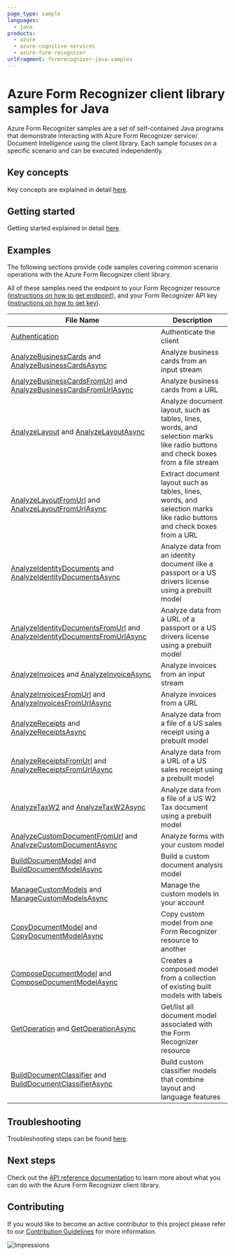```yaml
---
page_type: sample
languages:
  - java
products:
  - azure
  - azure-cognitive-services
  - azure-form-recognizer
urlFragment: formrecognizer-java-samples
---
```


# Azure Form Recognizer client library samples for Java

Azure Form Recognizer samples are a set of self-contained Java programs that demonstrate interacting with Azure Form Recognizer service/ Document Intelligence
using the client library. Each sample focuses on a specific scenario and can be executed independently.

## Key concepts
Key concepts are explained in detail [here][SDK_README_KEY_CONCEPTS].

## Getting started
Getting started explained in detail [here][SDK_README_GETTING_STARTED].

## Examples
The following sections provide code samples covering common scenario operations with the Azure Form Recognizer client library.

All of these samples need the endpoint to your Form Recognizer resource ([instructions on how to get endpoint][get-endpoint-instructions]), and your Form Recognizer API key ([instructions on how to get key][get-key-instructions]).

| **File Name**                                                                                                                                    | **Description**                                                                                                                  |
|--------------------------------------------------------------------------------------------------------------------------------------------------|----------------------------------------------------------------------------------------------------------------------------------|
| [Authentication][authentication_sample]                                                                                                          | Authenticate the client                                                                                                          |
| [AnalyzeBusinessCards][analyze_business_cards] and [AnalyzeBusinessCardsAsync][analyze_business_cards_async]                                     | Analyze business cards from an input stream                                                                                      |
| [AnalyzeBusinessCardsFromUrl][analyze_business_cards_from_url] and [AnalyzeBusinessCardsFromUrlAsync][analyze_business_cards_from_url_async]     | Analyze business cards from a URL                                                                                                |
| [AnalyzeLayout][analyze_layout] and [AnalyzeLayoutAsync][analyze_layout_async]                                                                   | Analyze document layout, such as tables, lines, words, and selection marks like radio buttons and check boxes from a file stream |
| [AnalyzeLayoutFromUrl][analyze_layout_from_url] and [AnalyzeLayoutFromUrlAsync][analyze_layout_from_url_async]                                   | Extract document layout such as tables, lines, words, and selection marks like radio buttons and check boxes from a URL          |
| [AnalyzeIdentityDocuments][analyze_id_documents] and [AnalyzeIdentityDocumentsAsync][analyze_id_documents_async]                                 | Analyze data from an identity document like a passport or a US drivers license using a prebuilt model                            |
| [AnalyzeIdentityDocumentsFromUrl][analyze_id_documents_from_url] and [AnalyzeIdentityDocumentsFromUrlAsync][analyze_id_documents_from_url_async] | Analyze data from a URL of a passport or a US drivers license using a prebuilt model                                             |
| [AnalyzeInvoices][analyze_invoices] and [AnalyzeInvoiceAsync][analyze_invoices_async]                                                            | Analyze invoices from an input stream                                                                                            |
| [AnalyzeInvoicesFromUrl][analyze_invoices_from_url] and [AnalyzeInvoicesFromUrlAsync][analyze_invoices_from_url_async]                           | Analyze invoices from a URL                                                                                                      |
| [AnalyzeReceipts][analyze_receipts] and [AnalyzeReceiptsAsync][analyze_receipts_async]                                                           | Analyze data from a file of a US sales receipt using a prebuilt model                                                            |
| [AnalyzeReceiptsFromUrl][analyze_receipts_from_url] and [AnalyzeReceiptsFromUrlAsync][analyze_receipts_from_url_async]                           | Analyze data from a URL of a US sales receipt using a prebuilt model                                                             |
| [AnalyzeTaxW2][analyze_w2] and [AnalyzeTaxW2Async][analyze_w2_async]                                                                             | Analyze data from a file of a US W2 Tax document using a prebuilt model                                                          |
| [AnalyzeCustomDocumentFromUrl][analyze_custom_documents] and [AnalyzeCustomDocumentAsync][analyze_custom_documents_async]                        | Analyze forms with your custom model                                                                                             |
| [BuildDocumentModel][build_model] and [BuildDocumentModelAsync][build_model_async]                                                               | Build a custom document analysis model                                                                                           |
| [ManageCustomModels][manage_custom_models] and [ManageCustomModelsAsync][manage_custom_models_async]                                             | Manage the custom models in your account                                                                                         |
| [CopyDocumentModel][copy_model] and [CopyDocumentModelAsync][copy_model_async]                                                                   | Copy custom model from one Form Recognizer resource to another                                                                   |
| [ComposeDocumentModel][compose_model] and [ComposeDocumentModelAsync][compose_model_async]                                                       | Creates a composed model from a collection of existing built models with labels                                                  |
| [GetOperation][get_operation] and [GetOperationAsync][get_operation_async]                                                                       | Get/list all document model associated with the Form Recognizer resource                                                         |
| [BuildDocumentClassifier][build_classifier] and [BuildDocumentClassifierAsync][build_classifier_async]                                           | Build custom classifier models that combine layout and language features                                                         |

## Troubleshooting
Troubleshooting steps can be found [here][SDK_README_TROUBLESHOOTING].

## Next steps
Check out the [API reference documentation][java_fr_ref_docs] to learn more about
what you can do with the Azure Form Recognizer client library.

## Contributing
If you would like to become an active contributor to this project please refer to our [Contribution
Guidelines][SDK_README_CONTRIBUTING] for more information.

<!-- LINKS -->
[SDK_README_CONTRIBUTING]: README.md#contributing
[SDK_README_GETTING_STARTED]: README.md#getting-started
[SDK_README_TROUBLESHOOTING]: README.md#troubleshooting
[SDK_README_KEY_CONCEPTS]: README.md#key-concepts
[java_fr_ref_docs]: https://aka.ms/azsdk-java-formrecognizer-ref-doc
[get-endpoint-instructions]: https://github.com/Azure/azure-sdk-for-java/tree/main/sdk/formrecognizer/azure-ai-formrecognizer#create-a-form-recognizer-resource
[get-key-instructions]: https://github.com/Azure/azure-sdk-for-java/tree/main/sdk/formrecognizer/azure-ai-formrecognizer#create-a-form-recognizer-client-using-azurekeycredential

[authentication_sample]: java/com/azure/ai/formrecognizer/Authentication.java
[build_model]: java/com/azure/ai/formrecognizer/administration/BuildDocumentModel.java
[build_model_async]: java/com/azure/ai/formrecognizer/administration/BuildDocumentModelAsync.java
[compose_model]: java/com/azure/ai/formrecognizer/administration/ComposeDocumentModel.java
[compose_model_async]: java/com/azure/ai/formrecognizer/administration/ComposeDocumentModelAsync.java
[copy_model]: java/com/azure/ai/formrecognizer/administration/CopyDocumentModel.java
[copy_model_async]: java/com/azure/ai/formrecognizer/administration/CopyDocumentModelAsync.java
[manage_custom_models]: java/com/azure/ai/formrecognizer/administration/ManageCustomModels.java
[manage_custom_models_async]: java/com/azure/ai/formrecognizer/administration/ManageCustomModelsAsync.java
[analyze_business_cards]: java/com/azure/ai/formrecognizer/AnalyzeBusinessCard.java
[analyze_business_cards_async]: java/com/azure/ai/formrecognizer/AnalyzeBusinessCardAsync.java
[analyze_business_cards_from_url]:java/com/azure/ai/formrecognizer/AnalyzeBusinessCardFromUrl.java
[analyze_business_cards_from_url_async]:java/com/azure/ai/formrecognizer/AnalyzeBusinessCardFromUrlAsync.java
[analyze_layout]: java/com/azure/ai/formrecognizer/AnalyzeLayout.java
[analyze_layout_async]:java/com/azure/ai/formrecognizer/AnalyzeLayoutAsync.java
[analyze_layout_from_url]:java/com/azure/ai/formrecognizer/AnalyzeLayoutFromUrl.java
[analyze_layout_from_url_async]: java/com/azure/ai/formrecognizer/AnalyzeLayoutFromUrlAsync.java
[analyze_custom_documents]: java/com/azure/ai/formrecognizer/AnalyzeCustomDocumentFromUrl.java
[analyze_custom_documents_async]: java/com/azure/ai/formrecognizer/AnalyzeCustomDocumentAsync.java
[analyze_id_documents]: java/com/azure/ai/formrecognizer/AnalyzeIdentityDocuments.java
[analyze_id_documents_async]: java/com/azure/ai/formrecognizer/AnalyzeIdentityDocumentsAsync.java
[analyze_id_documents_from_url]: java/com/azure/ai/formrecognizer/AnalyzeIdentityDocumentsFromUrl.java
[analyze_id_documents_from_url_async]: java/com/azure/ai/formrecognizer/AnalyzeIdentityDocumentsFromUrlAsync.java
[analyze_invoices]: java/com/azure/ai/formrecognizer/AnalyzeInvoices.java
[analyze_invoices_async]:  java/com/azure/ai/formrecognizer/AnalyzeInvoicesAsync.java
[analyze_invoices_from_url]: java/com/azure/ai/formrecognizer/AnalyzeInvoicesFromUrl.java
[analyze_invoices_from_url_async]: java/com/azure/ai/formrecognizer/AnalyzeInvoicesFromUrlAsync.java
[analyze_receipts]: java/com/azure/ai/formrecognizer/AnalyzeReceipts.java
[analyze_receipts_async]: java/com/azure/ai/formrecognizer/AnalyzeReceiptsAsync.java
[analyze_receipts_from_url]: java/com/azure/ai/formrecognizer/AnalyzeReceiptsFromUrl.java
[analyze_receipts_from_url_async]: java/com/azure/ai/formrecognizer/AnalyzeReceiptsFromUrlAsync.java
[analyze_w2]: java/com/azure/ai/formrecognizer/AnalyzeTaxW2.java
[analyze_w2_async]: java/com/azure/ai/formrecognizer/AnalyzeTaxW2Async.java
[get_operation]: java/com/azure/ai/formrecognizer/administration/GetOperationSummary.java
[get_operation_async]: java/com/azure/ai/formrecognizer/administration/GetOperationSummaryAsync.java
[build_classifier]: java/com/azure/ai/formrecognizer/administration/BuildDocumentClassifier.java
[build_classifier_async]: java/com/azure/ai/formrecognizer/administration/BuildDocumentClassifierAsync.java

![Impressions](https://azure-sdk-impressions.azurewebsites.net/api/impressions/azure-sdk-for-java%2Fsdk%2Fformrecognizer%2Fazure-ai-formrecognizer%2FREADME.png)
